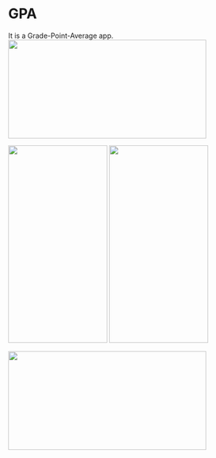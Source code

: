 # GPA

It is a Grade-Point-Average app.
<img src="https://user-images.githubusercontent.com/50717631/153751410-77bf0aef-ee32-416d-a4b1-fa6e4b577300.gif" width="400" height="200">


<img src="https://user-images.githubusercontent.com/50717631/153751405-bf945805-98b5-4e33-a462-916621e372a3.png" width="200" height="400"> <img src="https://user-images.githubusercontent.com/50717631/153751406-b92f4428-3c99-48ee-8e36-b6379c9a6dc6.png" width="200" height="400">

<img src="https://user-images.githubusercontent.com/50717631/153751419-d749e81a-bff4-4373-8588-f504eff1a16e.png" width="400" height="200">

